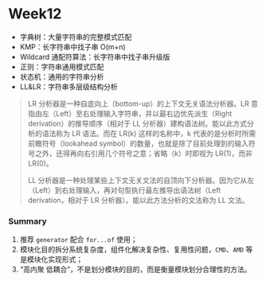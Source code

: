 # Week12

- 字典树：大量字符串的完整模式匹配
- KMP：长字符串中找子串 O(m+n)
- Wildcard 通配符算法：长字符串中找子串升级版
- 正则：字符串通用模式匹配
- 状态机：通用的字符串分析
- LL&LR：字符串多层级结构分析

> LR 分析器是一种自底向上（bottom-up）的上下文无关语法分析器。LR 意指由左（Left）至右处理输入字符串，并以最右边优先派生（Right derivation）的推导顺序（相对于 LL 分析器）建构语法树。能以此方式分析的语法称为 LR 语法。而在 LR(k) 这样的名称中，k 代表的是分析时所需前瞻符号（lookahead symbol）的数量，也就是除了目前处理到的输入符号之外，还得再向右引用几个符号之意；省略（k）时即视为 LR(1)，而非 LR(0)。
>
> LL 分析器是一种处理某些上下文无关文法的自顶向下分析器。因为它从左（Left）到右处理输入，再对句型执行最左推导出语法树（Left derivation，相对于 LR 分析器）。能以此方法分析的文法称为 LL 文法。

### Summary

1. 推荐 `generator` 配合 `for...of` 使用；
2. 模块化目的拆分系统复杂度，组件化解决复杂性、复用性问题，`CMD`、`AMD` 等是模块化实现形式；
3. “高内聚 低耦合”，不是划分模块的目的，而是衡量模块划分合理性的方法。
